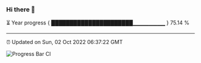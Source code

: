 ### Hi there 👋

⏳ Year progress { ██████████████████████▁▁▁▁▁▁▁▁ } 75.14 %

---

⏰ Updated on Sun, 02 Oct 2022 06:37:22 GMT

![Progress Bar CI](https://github.com/ZhaoGui/ZhaoGui/workflows/Progress%20Bar%20CI/badge.svg)

